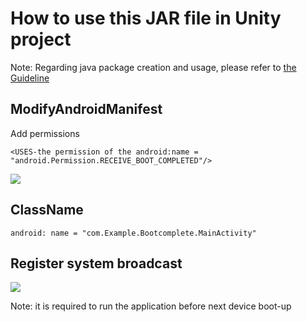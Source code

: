 # How to use this JAR file in Unity project

Note: Regarding java package creation and usage, please refer to [the Guideline](https://github.com/picoxr/support/blob/master/How_to_use_JAR_file_in_Unity_project_on_Pico_device.docx)

## ModifyAndroidManifest
Add permissions 
```
<USES-the permission of the android:name = "android.Permission.RECEIVE_BOOT_COMPLETED"/>
```
![](https://github.com/PicoSupport/BootComplete/blob/master/assets/01.png)

## ClassName
```
android: name = "com.Example.Bootcomplete.MainActivity"
```
## Register system broadcast 

 ![](https://github.com/PicoSupport/BootComplete/blob/master/assets/03.png)

Note: it is required to run the application before next device boot-up

